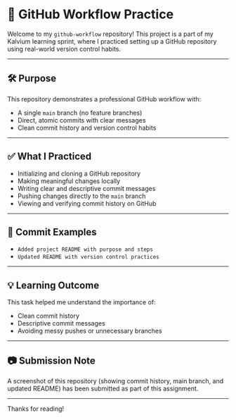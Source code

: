 # 📁 GitHub Workflow Practice

Welcome to my `github-workflow` repository! This project is a part of my Kalvium learning sprint, where I practiced setting up a GitHub repository using real-world version control habits.

---

## 🛠 Purpose

This repository demonstrates a professional GitHub workflow with:

- A single `main` branch (no feature branches)
- Direct, atomic commits with clear messages
- Clean commit history and version control habits

---

## ✅ What I Practiced

- Initializing and cloning a GitHub repository
- Making meaningful changes locally
- Writing clear and descriptive commit messages
- Pushing changes directly to the `main` branch
- Viewing and verifying commit history on GitHub

---

## 📄 Commit Examples

- `Added project README with purpose and steps`
- `Updated README with version control practices`

---

## 💡 Learning Outcome

This task helped me understand the importance of:

- Clean commit history
- Descriptive commit messages
- Avoiding messy pushes or unnecessary branches

---

## 📷 Submission Note

A screenshot of this repository (showing commit history, main branch, and updated README) has been submitted as part of this assignment.

---

Thanks for reading!

